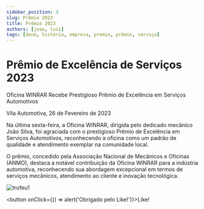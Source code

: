 ```yaml
---
sidebar_position: 3
slug: Prêmio 2023
title: Prêmio 2023
authors: [joao, luis]
tags: [dono, história, empresa, premio, prêmio, serviço]
---
```


# Prêmio de Excelência de Serviços 2023

Oficina WINRAR Recebe Prestigioso Prêmio de Excelência em Serviços Automotivos

Vila Automotiva, 26 de Fevereiro de 2023

Na última sexta-feira, a Oficina WINRAR, dirigida pelo dedicado mecânico João Silva, foi agraciada com o prestigioso Prêmio de Excelência em Serviços Automotivos, reconhecendo a oficina como um padrão de qualidade e atendimento exemplar na comunidade local.

O prêmio, concedido pela Associação Nacional de Mecânicos e Oficinas (ANMO), destaca a notável contribuição da Oficina WINRAR para a indústria automotiva, reconhecendo sua abordagem excepcional em termos de serviços mecânicos, atendimento ao cliente e inovação tecnológica.

![trofeu1](https://www.freeiconspng.com/thumbs/trophy-png/trophy-png-14.png)

<button onClick={() => alert('Obrigado pelo Like!')}>Like!</button>